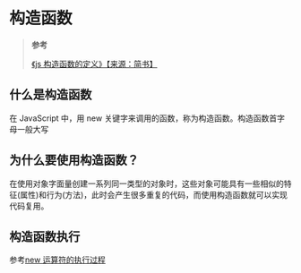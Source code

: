 <!--
 * @Author: yaohebin
 * @Date: 2021-02-01 17:05:09
 * @LastEditTime: 2022-06-30 20:27:25
 * @LastEditors: yaohebin
 * @Description: 构造函数
-->

# 构造函数

> **参考**
>
> [《js 构造函数的定义》【来源：简书】](https://www.jianshu.com/p/7e21e23ffba9)

## 什么是构造函数

在 JavaScript 中，用 new 关键字来调用的函数，称为构造函数。构造函数首字母一般大写

## 为什么要使用构造函数？

在使用对象字面量创建一系列同一类型的对象时，这些对象可能具有一些相似的特征(属性)和行为(方法)，此时会产生很多重复的代码，而使用构造函数就可以实现代码复用。

## 构造函数执行

参考[new 运算符的执行过程](10-new运算符的执行过程.md)
